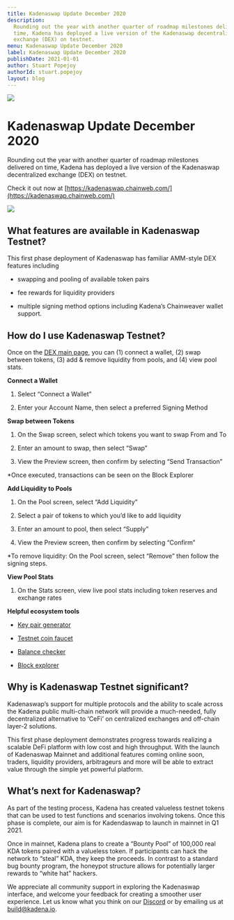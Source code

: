 ```yaml
---
title: Kadenaswap Update December 2020
description:
  Rounding out the year with another quarter of roadmap milestones delivered on
  time, Kadena has deployed a live version of the Kadenaswap decentralized
  exchange (DEX) on testnet.
menu: Kadenaswap Update December 2020
label: Kadenaswap Update December 2020
publishDate: 2021-01-01
author: Stuart Popejoy
authorId: stuart.popejoy
layout: blog
---
```


![](/assets/blog/1_Wjb7k98TA-dHCeuMnHdz0g.webp)

# Kadenaswap Update December 2020

Rounding out the year with another quarter of roadmap milestones delivered on
time, Kadena has deployed a live version of the Kadenaswap decentralized
exchange (DEX) on testnet.

Check it out now at
[https://kadenaswap.chainweb.com/](https://kadenaswap.chainweb.com/)

![](/assets/blog/0_awGYQpoc1rKUgCKW.png)

## What features are available in Kadenaswap Testnet?

This first phase deployment of Kadenaswap has familiar AMM-style DEX features
including

- swapping and pooling of available token pairs

- fee rewards for liquidity providers

- multiple signing method options including Kadena’s Chainweaver wallet support.

## How do I use Kadenaswap Testnet?

Once on the [DEX main page](https://kadenaswap.chainweb.com/), you can (1)
connect a wallet, (2) swap between tokens, (3) add & remove liquidity from
pools, and (4) view pool stats.

**Connect a Wallet**

1.  Select “Connect a Wallet”

2.  Enter your Account Name, then select a preferred Signing Method

**Swap between Tokens**

1.  On the Swap screen, select which tokens you want to swap From and To

2.  Enter an amount to swap, then select “Swap”

3.  View the Preview screen, then confirm by selecting “Send Transaction”

\*Once executed, transactions can be seen on the Block Explorer

**Add Liquidity to Pools**

1.  On the Pool screen, select “Add Liquidity”

2.  Select a pair of tokens to which you’d like to add liquidity

3.  Enter an amount to pool, then select “Supply”

4.  View the Preview screen, then confirm by selecting “Confirm”

\*To remove liquidity: On the Pool screen, select “Remove” then follow the
signing steps.

**View Pool Stats**

1.  On the Stats screen, view live pool stats including token reserves and
    exchange rates

**Helpful ecosystem tools**

- [Key pair generator](https://transfer.chainweb.com/)

- [Testnet coin faucet](https://faucet.testnet.chainweb.com/)

- [Balance checker](http://balance.chainweb.com/index.html)

- [Block explorer](https://explorer.chainweb.com/testnet)

## Why is Kadenaswap Testnet significant?

Kadenaswap’s support for multiple protocols and the ability to scale across the
Kadena public multi-chain network will provide a much-needed, fully
decentralized alternative to ‘CeFi’ on centralized exchanges and off-chain
layer-2 solutions.

This first phase deployment demonstrates progress towards realizing a scalable
DeFi platform with low cost and high throughput. With the launch of Kadenaswap
Mainnet and additional features coming online soon, traders, liquidity
providers, arbitrageurs and more will be able to extract value through the
simple yet powerful platform.

## What’s next for Kadenaswap?

As part of the testing process, Kadena has created valueless testnet tokens that
can be used to test functions and scenarios involving tokens. Once this phase is
complete, our aim is for Kadendaswap to launch in mainnet in Q1 2021.

Once in mainnet, Kadena plans to create a “Bounty Pool” of 100,000 real KDA
tokens paired with a valueless token. If participants can hack the network to
“steal” KDA, they keep the proceeds. In contrast to a standard bug bounty
program, the honeypot structure allows for potentially larger rewards to “white
hat” hackers.

We appreciate all community support in exploring the Kadenaswap interface, and
welcome your feedback for creating a smoother user experience. Let us know what
you think on our [Discord](https://discord.io/kadena) or by emailing us at
[build@kadena.io](mailto:build@kadena.io).
